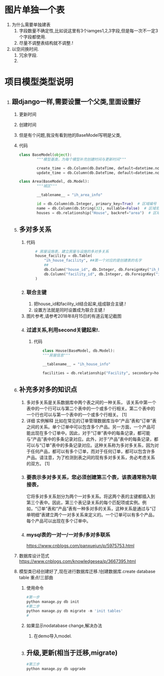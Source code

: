 # 图片单独一个表

1. 为什么需要单独建表
    1. 字段数量不确定性,比如说这里有3个iamges1,2,3字段,但是每一次不一定3个字段都使用.
    2. 尽量不调整表结构就不调整.!
2. 以空间换时间.
    1. 冗余字段.
    2. 

# 项目模型类型说明
1. ## 跟django一样,需要设置一个父类,里面设置好
    1. 更新时间
    2. 创建时间
    3. 但是有个问题,我没有看到他的BaseModel写明是父类,
    4. 代码
        ```python
        class BaseModel(object):
                """模型基类，为每个模型补充创建时间与更新时间"""

                create_time = db.Column(db.DateTime, default=datetime.now)  # 记录的创建时间
                update_time = db.Column(db.DateTime, default=datetime.now, onupdate=datetime.now)  # 记录的更新时间

        class Area(BaseModel, db.Model):
                """城区"""

                __tablename__ = "ih_area_info"

                id = db.Column(db.Integer, primary_key=True)  # 区域编号
                name = db.Column(db.String(32), nullable=False)  # 区域名字
                houses = db.relationship("House", backref="area")  # 区域的房屋
        ```
    5. ## 多对多关系
        1. 代码
            ```python
                # 房屋设施表，建立房屋与设施的多对多关系
                house_facility = db.Table(
                    "ih_house_facility", ##第一个对应的是创建表的名字
                    ##
                    db.Column("house_id", db.Integer, db.ForeignKey("ih_house_info.id"), primary_key=True),  # 房屋编号
                    db.Column("facility_id", db.Integer, db.ForeignKey("ih_facility_info.id"), primary_key=True)  # 设施编号
                )
            ```
        2. ### 联合主键
            1. 把house_id和facility_id结合起来,组成联合主键.!
            2. 设置方法就是同时设置成为联合主键.!
        3. 图片参考,请参考2018年8月15日的有道云笔记截图
        4. ### 过滤关系,利用second关键起来!.
            1. 代码
                ```python
                    class House(BaseModel, db.Model):
                    """房屋信息"""

                    __tablename__ = "ih_house_info" 

                    facilities = db.relationship("Facility", secondary=house_facility)  # 房屋的设施

                ```
    6. ## 补充多对多的知识点
        1. 多对多关系是关系数据库中两个表之间的一种关系， 该关系中第一个表中的一个行可以与第二个表中的一个或多个行相关。第二个表中的一个行也可以与第一个表中的一个或多个行相关。 [1] 
        2. 详细
            实例解释
            比如在常见的订单管理数据库当中“产品”表和“订单”表之间的关系。单个订单中可以包含多个产品。另一方面，一个产品可能出现在多个订单中。因此，对于“订单”表中的每条记录，都可能与“产品”表中的多条记录对应。此外，对于“产品”表中的每条记录，都可以与“订单”表中的多条记录对应。这种关系称为多对多关系，因为对于任何产品，都可以有多个订单，而对于任何订单，都可以包含许多产品。请注意，为了检测到表之间的现有多对多关系，务必考虑关系的双方。 [1] 
        3. ### 要表示多对多关系，您必须创建第三个表，该表通常称为联接表，
            它将多对多关系划分为两个一对多关系。将这两个表的主键都插入到第三个表中。因此，第三个表记录关系的每个匹配项或实例。例如，“订单”表和“产品”表有一种多对多的关系，这种关系是通过与“订单明细”表建立两个一对多关系来定义的。一个订单可以有多个产品，每个产品可以出现在多个订单中。
        4. ### mysql表的一对一/一对多/多对多联系
            https://www.cnblogs.com/panxuejun/p/5975753.html
    7. 数据库设计范式
        https://www.cnblogs.com/knowledgesea/p/3667395.html

    8. 模型类已经创建好了,现在进行数据库迁移.!创建数据库.create database table
        重点!三部曲
        1. 使用命令
            ```python
            #第一步
            python manage.py db init
            #第二步
            python manage.py db migrate -m 'init tables'
            #

            ```
        2. 如果显示nodatabase change,解决办法
            1. 在demo导入model.
            
        3. ## 升级,更新(相当于迁移,migrate)
            ```python
            #第三步
            python manage.py db upgrade
            ```
    